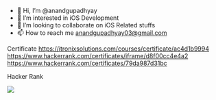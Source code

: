 - 👋 Hi, I’m @anandgupadhyay
- 👀 I’m interested in iOS Development
- 💞️ I’m looking to collaborate on iOS Related stuffs
- 📫 How to reach me anandgupadhyay03@gmail.com

Certificate
https://itronixsolutions.com/courses/certificate/ac4d1b9994
https://www.hackerrank.com/certificates/iframe/d8f00cc4e4a2
https://www.hackerrank.com/certificates/79da987d31bc


Hacker Rank
<p>
<a href="https://www.hackerrank.com/anandgupadhyay03)"><img src="https://github.com/mariazevedo88/hackerrank-challenges/raw/master/src/main/resources/logo.png"></a>


<!---
anandgupadhyay/anandgupadhyay is a ✨ special ✨ repository because its `README.md` (this file) appears on your GitHub profile.
You can click the Preview link to take a look at your changes.
--->
